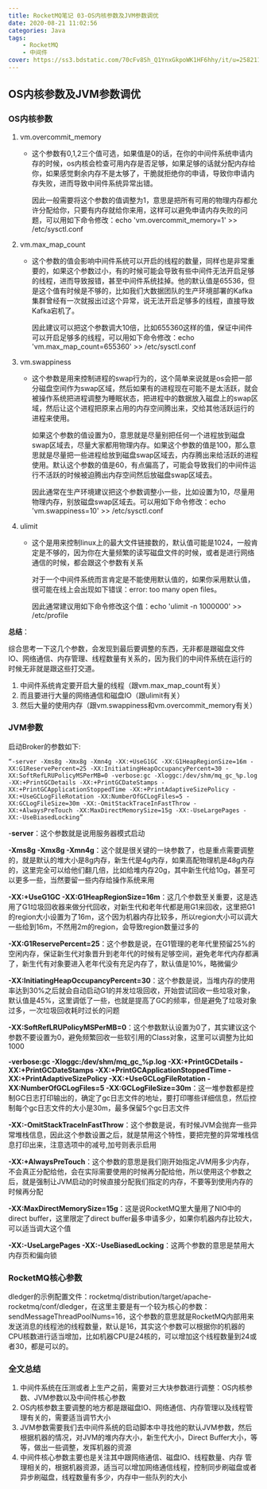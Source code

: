 ```yaml
---
title: RocketMQ笔记 03-OS内核参数及JVM参数调优
date: 2020-08-21 11:02:56
categories: Java
tags:
	- RocketMQ
	- 中间件
cover: https://ss3.bdstatic.com/70cFv8Sh_Q1YnxGkpoWK1HF6hhy/it/u=2582113194,968310573&fm=26&gp=0.jpg
---
```


## OS内核参数及JVM参数调优

### OS内核参数

1. vm.overcommit_memory 

   - 这个参数有0,1,2三个值可选，如果值是0的话，在你的中间件系统申请内存的时候，os内核会检查可用内存是否足够，如果足够的话就分配内存给你，如果感觉剩余内存不是太够了，干脆就拒绝你的申请，导致你申请内存失败，进而导致中间件系统异常出错。

     因此一般需要将这个参数的值调整为1，意思是把所有可用的物理内存都允许分配给你，只要有内存就给你来用，这样可以避免申请内存失败的问题，可以用如下命令修改：echo 'vm.overcommit_memory=1' >> /etc/sysctl.conf

2. vm.max_map_count

   - 这个参数的值会影响中间件系统可以开启的线程的数量，同样也是非常重要的，如果这个参数过小，有的时候可能会导致有些中间件无法开启足够的线程，进而导致报错，甚至中间件系统挂掉。他的默认值是65536，但是这个值有时候是不够的，比如我们大数据团队的生产环境部署的Kafka集群曾经有一次就报出过这个异常，说无法开启足够多的线程，直接导致Kafka宕机了。

     因此建议可以把这个参数调大10倍，比如655360这样的值，保证中间件可以开启足够多的线程，可以用如下命令修改：echo 'vm.max_map_count=655360' >> /etc/sysctl.conf

3. vm.swappiness

   - 这个参数是用来控制进程的swap行为的，这个简单来说就是os会把一部分磁盘空间作为swap区域，然后如果有的进程现在可能不是太活跃，就会被操作系统把进程调整为睡眠状态，把进程中的数据放入磁盘上的swap区域，然后让这个进程把原来占用的内存空间腾出来，交给其他活跃运行的进程来使用。

     如果这个参数的值设置为0，意思就是尽量别把任何一个进程放到磁盘swap区域去，尽量大家都用物理内存。如果这个参数的值是100，那么意思就是尽量把一些进程给放到磁盘swap区域去，内存腾出来给活跃的进程使用。默认这个参数的值是60，有点偏高了，可能会导致我们的中间件运行不活跃的时候被迫腾出内存空间然后放磁盘swap区域去。

     因此通常在生产环境建议把这个参数调整小一些，比如设置为10，尽量用物理内存，别放磁盘swap区域去。可以用如下命令修改：echo 'vm.swappiness=10' >> /etc/sysctl.conf

4. ulimit

   - 这个是用来控制linux上的最大文件链接数的，默认值可能是1024，一般肯定是不够的，因为你在大量频繁的读写磁盘文件的时候，或者是进行网络通信的时候，都会跟这个参数有关系

     对于一个中间件系统而言肯定是不能使用默认值的，如果你采用默认值，很可能在线上会出现如下错误：error: too many open files。

     因此通常建议用如下命令修改这个值：echo 'ulimit -n 1000000' >> /etc/profile

**总结**：

综合思考一下这几个参数，会发现到最后要调整的东西，无非都是跟磁盘文件IO、网络通信、内存管理、线程数量有关系的，因为我们的中间件系统在运行的时候无非就是跟这些打交道。

1. 中间件系统肯定要开启大量的线程（跟vm.max_map_count有关）
2. 而且要进行大量的网络通信和磁盘IO（跟ulimit有关）
3. 然后大量的使用内存（跟vm.swappiness和vm.overcommit_memory有关）



### JVM参数

启动Broker的参数如下:

```
“-server -Xms8g -Xmx8g -Xmn4g -XX:+UseG1GC -XX:G1HeapRegionSize=16m -XX:G1ReservePercent=25 -XX:InitiatingHeapOccupancyPercent=30 -XX:SoftRefLRUPolicyMSPerMB=0 -verbose:gc -Xloggc:/dev/shm/mq_gc_%p.log -XX:+PrintGCDetails -XX:+PrintGCDateStamps -XX:+PrintGCApplicationStoppedTime -XX:+PrintAdaptiveSizePolicy -XX:+UseGCLogFileRotation -XX:NumberOfGCLogFiles=5 -XX:GCLogFileSize=30m -XX:-OmitStackTraceInFastThrow -XX:+AlwaysPreTouch -XX:MaxDirectMemorySize=15g -XX:-UseLargePages -XX:-UseBiasedLocking”
```

-**server**：这个参数就是说用服务器模式启动

**-Xms8g -Xmx8g -Xmn4g**：这个就是很关键的一块参数了，也是重点需要调整的，就是默认的堆大小是8g内存，新生代是4g内存，如果高配物理机是48g内存的，这里完全可以给他们翻几倍，比如给堆内存20g，其中新生代给10g，甚至可以更多一些，当然要留一些内存给操作系统来用

**-XX:+UseG1GC -XX:G1HeapRegionSize=16m**：这几个参数至关重要，这是选用了G1垃圾回收器来做分代回收，对新生代和老年代都是用G1来回收，这里把G1的region大小设置为了16m，这个因为机器内存比较多，所以region大小可以调大一些给到16m，不然用2m的region，会导致region数量过多的

**-XX:G1ReservePercent=25**：这个参数是说，在G1管理的老年代里预留25%的空闲内存，保证新生代对象晋升到老年代的时候有足够空间，避免老年代内存都满了，新生代有对象要进入老年代没有充足内存了，默认值是10%，略微偏少

**-XX:InitiatingHeapOccupancyPercent=30**：这个参数是说，当堆内存的使用率达到30%之后就会自动启动G1的并发垃圾回收，开始尝试回收一些垃圾对象，默认值是45%，这里调低了一些，也就是提高了GC的频率，但是避免了垃圾对象过多，一次垃圾回收耗时过长的问题

**-XX:SoftRefLRUPolicyMSPerMB=0**：这个参数默认设置为0了，其实建议这个参数不要设置为0，避免频繁回收一些软引用的Class对象，这里可以调整为比如1000

**-verbose:gc -Xloggc:/dev/shm/mq_gc_%p.log -XX:+PrintGCDetails -XX:+PrintGCDateStamps -XX:+PrintGCApplicationStoppedTime -XX:+PrintAdaptiveSizePolicy -XX:+UseGCLogFileRotation -XX:NumberOfGCLogFiles=5 -XX:GCLogFileSize=30m**：这一堆参数都是控制GC日志打印输出的，确定了gc日志文件的地址，要打印哪些详细信息，然后控制每个gc日志文件的大小是30m，最多保留5个gc日志文件

**-XX:-OmitStackTraceInFastThrow**：这个参数是说，有时候JVM会抛弃一些异常堆栈信息，因此这个参数设置之后，就是禁用这个特性，要把完整的异常堆栈信息打印出来，注意选项中的减号,加号则表示启用

**-XX:+AlwaysPreTouch**：这个参数的意思是我们刚开始指定JVM用多少内存，不会真正分配给他，会在实际需要使用的时候再分配给他，所以使用这个参数之后，就是强制让JVM启动的时候直接分配我们指定的内存，不要等到使用内存的时候再分配

**-XX:MaxDirectMemorySize=15g**：这是说RocketMQ里大量用了NIO中的direct buffer，这里限定了direct buffer最多申请多少，如果你机器内存比较大，可以适当调大这个值

**-XX:-UseLargePages -XX:-UseBiasedLocking**：这两个参数的意思是禁用大内存页和偏向锁



### RocketMQ核心参数

dledger的示例配置文件：rocketmq/distribution/target/apache-rocketmq/conf/dledger，在这里主要是有一个较为核心的参数：sendMessageThreadPoolNums=16，这个参数的意思就是RocketMQ内部用来发送消息的线程池的线程数量，默认是16，其实这个参数可以根据你的机器的CPU核数进行适当增加，比如机器CPU是24核的，可以增加这个线程数量到24或者30，都是可以的。



### 全文总结

1. 中间件系统在压测或者上生产之前，需要对三大块参数进行调整：OS内核参数、JVM参数以及中间件核心参数
2. OS内核参数主要调整的地方都是跟磁盘IO、网络通信、内存管理以及线程管理有关的，需要适当调节大小
3. JVM参数需要我们去中间件系统的启动脚本中寻找他的默认JVM参数，然后根据机器的情况，对JVM的堆内存大小，新生代大小，Direct Buffer大小，等等，做出一些调整，发挥机器的资源
4. 中间件核心参数主要也是关注其中跟网络通信、磁盘IO、线程数量、内存 管理相关的，根据机器资源，适当可以增加网络通信线程，控制同步刷磁盘或者异步刷磁盘，线程数量有多少，内存中一些队列的大小